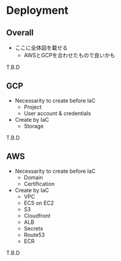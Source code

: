 # Deployment

## Overall

- ここに全体図を載せる
  - AWSとGCPを合わせたもので良いかも

T.B.D

## GCP

- Necessarity to create before IaC
  - Project
  - User account & credentials
- Create by IaC
  - Storage

T.B.D

## AWS

- Necessarity to create before IaC
  - Domain
  - Certification
- Create by IaC
  - VPC
  - ECS on EC2
  - S3
  - Cloudfront
  - ALB
  - Secrets
  - Route53
  - ECR

T.B.D
